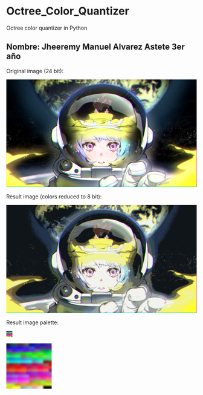 # Octree_Color_Quantizer

Octree color quantizer in Python

Nombre: Jheeremy Manuel Alvarez Astete  3er año
------------

Original image (24 bit):

![Original image (24 bit)](https://github.com/Estructuras-de-Datos-Avanzadas/laboratorio-04-JhenMa/blob/main/cyber.png)

Result image (colors reduced to 8 bit):

![Result image (colors reduced to 8 bit)](https://github.com/Estructuras-de-Datos-Avanzadas/laboratorio-04-JhenMa/blob/main/cyber_out.png)

Result image palette:

![Result image palette](https://github.com/Estructuras-de-Datos-Avanzadas/laboratorio-04-JhenMa/blob/main/rainbow_palette.png)

 <img src="https://github.com/Estructuras-de-Datos-Avanzadas/laboratorio-04-JhenMa/blob/main/rainbow_palette.png" width="120" height="120"/></a> 
